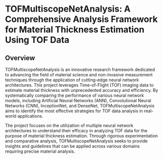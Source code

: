 # TOFMultiscopeNetAnalysis: A Comprehensive Analysis Framework for Material Thickness Estimation Using TOF Data

## Overview
TOFMultiscopeNetAnalysis is an innovative research framework dedicated to advancing the field of material science and non-invasive measurement techniques through the application of cutting-edge neural network architectures. This project leverages Time-of-Flight (TOF) imaging data to estimate material thickness with unprecedented accuracy and efficiency. By systematically comparing the performance of various neural network models, including Artificial Neural Networks (ANN), Convolutional Neural Networks (CNN), InceptionNet, and DenseNet, TOFMultiscopeNetAnalysis aims to identify the most effective strategies for TOF data analysis in real-world applications.

The project focuses on the utilization of multiple neural network architectures to understand their efficacy in analyzing TOF data for the purpose of material thickness estimation. Through rigorous experimentation and comparative analysis, TOFMultiscopeNetAnalysis seeks to provide insights and guidelines that can be applied across various domains requiring precise material analysis.

#
